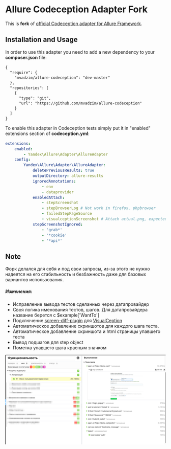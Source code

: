 # Allure Codeception Adapter Fork

This is **fork** of [official Codeception adapter for Allure Framework](https://github.com/allure-framework/allure-codeception).


## Installation and Usage
In order to use this adapter you need to add a new dependency to your **composer.json** file:
```
{
  "require": {
    "mvadzim/allure-codeception": "dev-master"
  },
  "repositories": [
    {
      "type": "git",
      "url": "https://github.com/mvadzim/allure-codeception"
    }
  ]
}
```
To enable this adapter in Codeception tests simply put it in "enabled" extensions section of **codeception.yml**:
```yaml
extensions:
    enabled:
        - Yandex\Allure\Adapter\AllureAdapter
    config:
        Yandex\Allure\Adapter\AllureAdapter:
            deletePreviousResults: true
            outputDirectory: allure-results
            ignoredAnnotations:
                - env
                - dataprovider
            enabledAttach:
                - stepScreenshot
                - stepBrowserLog # Not work in firefox, phpbrowser
                - failedStepPageSource
                - visualceptionScreenshot # Attach actual.png, expected.png, diff.png for screen-diff-plugin
            stepScreenshotIgnored:
                - 'grab*'
                - '*cookie'
                - '*api*'
```

 
## Note

Форк делался для себя и под свои запросы, из-за этого не нужно надеятся на его стабильность и безбажность даже для базовых вариантов использования.

##### Изменения:
* Исправление вывода тестов сделанных через датапровайдер
* Своя логика именования тестов, шагов. Для датапровайдера название берется с  $example['WantTo']
* Подключение [screen-diff-plugin](https://github.com/allure-framework/allure2/tree/master/plugins/screen-diff-plugin) для [VisualCeption](https://github.com/mvadzim/VisualCeption)
* Автоматическое добавление скриншотов для каждого шага теста.
* Автоматическое добавление скриншота и html страницы упавшего теста
* Вывод подшагов для step object
* Пометка упавшего шага красным значком
 
               
 ![sample report screenshot](allure-report-sample.png)